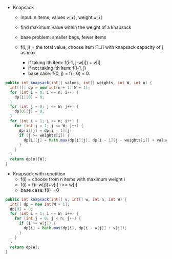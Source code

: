 - Knapsack
  - input: n items, values `v[i]`, weight `w[i]`
  - find maximum value within the weight of a knapsack

  - base problem: smaller bags, fewer items
  - f(i, j) = the total value, choose item [1..i] with knapsack capacity of j as max
    - if taking ith item: f(i-1, j-w[i]) + v[i]
    - if not taking ith item: f(i-1, j)
    - base case: f(0, j) = f(i, 0) = 0.
```Java
public int knapsack(int[] values, int[] weights, int W, int n) {
  int[][] dp = new int[n + 1][W + 1];
  for (int i = 0; i <= n; i++) {
    dp[i][0] = 0;
  }
  for (int j = 0; j <= W; j++) {
    dp[0][j] = 0;
  }
  for (int i = 1; i <= n; i++) {
    for (int j = 1; j <= W; j++) {
      dp[i][j] = dp[i - 1][j];
      if (j >= weights[i]) {
        dp[i][j] = Math.max(dp[i][j], dp[i - 1][j - weights[i]] + values[i]);
      }
    }
  }
  return dp[n][W];
}
```

- Knapsack with repetition
  - f(i) = choose from n items with maximum weight i
  - f(i) = f(i-w[j])+v[j] i >= w[j]
  - base case: f(i) = 0
```Java
public int knapsack(int[] v, int[] w, int n, int W) {
  int[] dp = new int[W + 1];
  dp[0] = 0;
  for (int i = 1; i <= W; i++) {
    for (int j = 0; j < n; j++) {
      if (i >= w[j]) {
        dp[i] = Math.max(dp[i], dp[i - w[j]] + v[j]);
      }
    }
  }
  return dp[W];
}
